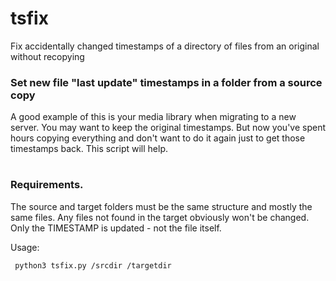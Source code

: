 # tsfix
Fix accidentally changed timestamps of a directory of files from an original without recopying

### Set new file "last update" timestamps in a folder from a source copy

A good example of this is your media library when migrating to a new server.  You may want to keep the original timestamps.  But now you've spent hours
copying everything and don't want to do it again just to get those timestamps back.  This script will help.
#
### Requirements.
The source and target folders must be the same structure and mostly the same files.  Any files not found in the target obviously won't be changed.
Only the TIMESTAMP is updated - not the file itself.

Usage:
```
 python3 tsfix.py /srcdir /targetdir
```

